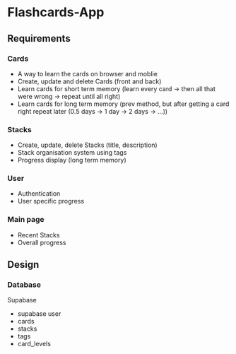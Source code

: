 # Flashcards-App

## Requirements

### Cards

- A way to learn the cards on browser and moblie
- Create, update and delete Cards (front and back)
- Learn cards for short term memory (learn every card -> then all that were wrong -> repeat until all right)
- Learn cards for long term memory (prev method, but after getting a card right repeat later (0.5 days -> 1 day -> 2 days -> ...))

### Stacks

- Create, update, delete Stacks (title, description)
- Stack organisation system using tags
- Progress display (long term memory)

### User

- Authentication
- User specific progress

### Main page

- Recent Stacks
- Overall progress

## Design

### Database

Supabase

- supabase user
- cards
- stacks
- tags
- card_levels
